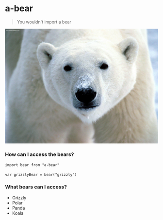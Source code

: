 # a-bear
> You wouldn't import a bear

![a bear](bear.jpg)

### How can I access the bears?

```
import bear from "a-bear"

var grizzlyBear = bear("grizzly")
```

### What bears can I access?
- Grizzly
- Polar
- Panda
- Koala
